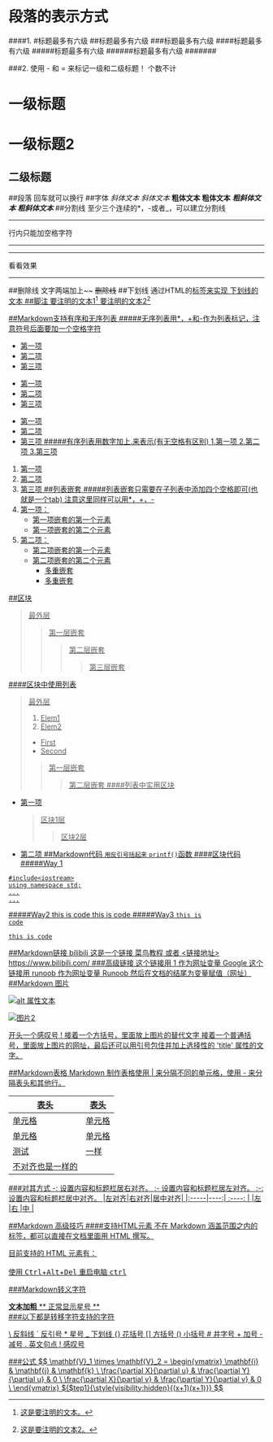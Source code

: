段落的表示方式
=============

####1.
#标题最多有六级
##标题最多有六级
###标题最多有六级
####标题最多有六级
#####标题最多有六级
######标题最多有六级
#######

###2.
使用 - 和 = 来标记一级和二级标题！
个数不计

一级标题
=
一级标题2
=====

二级标题
-------

##段落
回车就可以换行
##字体
*斜体文本*
_斜体文本_
**粗体文本**
__粗体文本__
***粗斜体文本***
___粗斜体文本___
##分割线
至少三个连续的*，-或者_，可以建立分割线
***
行内只能加空格字符
* *  *
------
看看效果
______
##删除线
文字两端加上~~
~~删除线~~
##下划线
通过HTML的<u>标签来实现
<u>下划线的文本<u>
##脚注
要注明的文本1[^1]
要注明的文本2[^2]
[^1]:这是要注明的文本。
[^2]:这是要注明的文本2。

##Markdown支持有序和无序列表
#####无序列表用*，+和-作为列表标记，注意符号后面要加一个空格字符
* 第一项
* 第二项
* 第三项
- 第一项
- 第二项
- 第三项
+ 第一项
+ 第二项
+ 第三项
#####有序列表用数字加上.来表示(有无空格有区别)
1.第一项
2.第二项
3.第三项
1. 第一项
2. 第二项
3. 第三项
##列表嵌套
#####列表嵌套只需要在子列表中添加四个空格即可(也就是一个tab)
注意这里同样可以用*，+，-
1. 第一项：
    * 第一项嵌套的第一个元素
    - 第一项嵌套的第二个元素
2. 第二项：
    + 第二项嵌套的第一个元素
    - 第二项嵌套的第二个元素
        + 多重嵌套
        + 多重嵌套

##区块
>最外层
>>第一层嵌套
>>>第二层嵌套
>>>
>>>>第三层嵌套

####区块中使用列表
>最外层
>1. Elem1
>2. Elem2
>+ First
>+ Second
>> 第一层嵌套
>>>第二层嵌套
####列表中实用区块
* 第一项
    >区块1层
    >
    >>区块2层
* 第二项
##Markdown代码
`用反引号括起来`
`printf()`函数
####区块代码
#####Way 1
```
#include<iostream>
using namespace std;
...
...
```
#####Way2
    this is code 
    this is code
#####Way3
<code>this is code</code>

<pre><code>this is code</code></pre>
##Markdown链接
[bilibili](https://www.bilibili.com/)
这是一个链接 [菜鸟教程](https://www.runoob.com)
或者
<链接地址>
<https://www.bilibili.com/>
###高级链接
这个链接用 1 作为网址变量 [Google][1]
这个链接用 runoob 作为网址变量 [Runoob][runoob]
然后在文档的结尾为变量赋值（网址）
##Markdown 图片

![alt 属性文本](https://dss3.bdstatic.com/70cFv8Sh_Q1YnxGkpoWK1HF6hhy/it/u=2534506313,1688529724&fm=26&gp=0.jpg)

![图片2][picture]

开头一个感叹号 !
接着一个方括号，里面放上图片的替代文字
接着一个普通括号，里面放上图片的网址，最后还可以用引号包住并加上选择性的 'title' 属性的文字。


[1]: http://www.google.com/
[runoob]: http://www.runoob.com/
[picture]:https://dss3.bdstatic.com/70cFv8Sh_Q1YnxGkpoWK1HF6hhy/it/u=2534506313,1688529724&fm=26&gp=0.jpg

##Markdown表格
Markdown 制作表格使用 | 来分隔不同的单元格，使用 - 来分隔表头和其他行。

|  表头   | 表头  |
|  ----  | ----  |
| 单元格  | 单元格 |
| 单元格  | 单元格 |
| 测试|一样|
|不对齐也是一样的||

###对其方式
-: 设置内容和标题栏居右对齐。
:- 设置内容和标题栏居左对齐。
:-: 设置内容和标题栏居中对齐。
|左对齐|右对齐|居中对齐|
|:-----|----:| :----: |
|左    |右   |中      |

##Markdown 高级技巧
####支持HTML元素
不在 Markdown 涵盖范围之内的标签，都可以直接在文档里面用 HTML 撰写。

目前支持的 HTML 元素有：<kbd><b> <i> <em> <sup> <sub> <br>
</kbd> </b> </i> </em> </sup> </sub> </br>
使用 <kbd>Ctrl</kbd>+<kbd>Alt</kbd>+<kbd>Del</kbd> 重启电脑
<kbd>ctrl</kdb>

###Markdown转义字符

**文本加粗** 
\*\* 正常显示星号 \*\*
\
###以下都是转移字符支持的字符

\\   反斜线
\`   反引号
\*   星号
\_   下划线
\{\}  花括号
\[\]  方括号
\(\)  小括号
\#   井字号
\+   加号
\-   减号
\.   英文句点
\!   感叹号

###公式
$$
\mathbf{V}_1 \times \mathbf{V}_2 =  \begin{vmatrix} 
\mathbf{i} & \mathbf{j} & \mathbf{k} \\
\frac{\partial X}{\partial u} &  \frac{\partial Y}{\partial u} & 0 \\
\frac{\partial X}{\partial v} &  \frac{\partial Y}{\partial v} & 0 \\
\end{vmatrix}
${$tep1}{\style{visibility:hidden}{(x+1)(x+1)}}
$$
